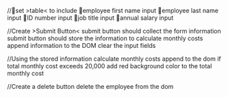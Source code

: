 //🥊set >table< to include 
    🥊employee first name input
    🥊employee last name input
    🥊ID number input
    🥊job title input
    🥊annual salary input

//Create >Submit Button<
    submit button should collect the form information
    submit button should store the information 
    to calculate monthly costs
    append information to the DOM
    clear the input fields

//Using the stored information
    calculate monthly costs
    append to the dom
    if total monthly cost exceeds 20,000
    add red background color to the total monthly cost

//Create a delete button
    delete the employee from the dom

